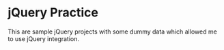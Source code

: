 #  jQuery Practice
This are sample jQuery projects with some dummy data which allowed me to use jQuery integration.
